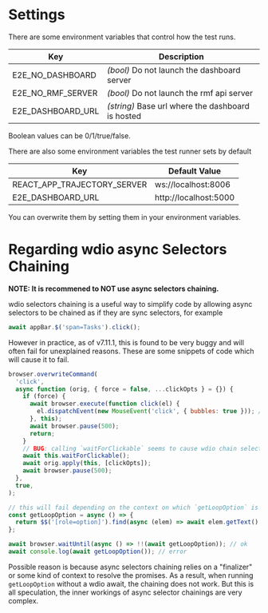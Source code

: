 # Settings

There are some environment variables that control how the test runs.

| Key | Description |
|---|---|
| E2E_NO_DASHBOARD | _(bool)_ Do not launch the dashboard server |
| E2E_NO_RMF_SERVER | _(bool)_ Do not launch the rmf api server |
| E2E_DASHBOARD_URL | _(string)_ Base url where the dashboard is hosted |

Boolean values can be 0/1/true/false.

There are also some environment variables the test runner sets by default

| Key | Default Value |
|---|---|
| REACT_APP_TRAJECTORY_SERVER | ws://localhost:8006 |
| E2E_DASHBOARD_URL | http://localhost:5000 |

You can overwrite them by setting them in your environment variables.

# Regarding wdio async Selectors Chaining

**NOTE: It is recommened to NOT use async selectors chaining.**

wdio selectors chaining is a useful way to simplify code by allowing async selectors to be chained as if they are sync selectors, for example

```ts
await appBar.$('span=Tasks').click();
```

However in practice, as of v7.11.1, this is found to be very buggy and will often fail for unexplained reasons. These are some snippets of code which will cause it to fail.

```js
browser.overwriteCommand(
  'click',
  async function (orig, { force = false, ...clickOpts } = {}) {
    if (force) {
      await browser.execute(function click(el) {
        el.dispatchEvent(new MouseEvent('click', { bubbles: true })); // eslint-disable-line no-undef
      }, this);
      await browser.pause(500);
      return;
    }
    // BUG: calling `waitForClickable` seems to cause wdio chain selectors to stop working sometimes.
    await this.waitForClickable();
    await orig.apply(this, [clickOpts]);
    await browser.pause(500);
  },
  true,
);
```

```ts
// this will fail depending on the context on which `getLoopOption` is called.
const getLoopOption = async () => {
  return $$('[role=option]').find(async (elem) => await elem.getText() === 'Loop');
};

await browser.waitUntil(async () => !!(await getLoopOption)); // ok
await console.log(await getLoopOption()); // error
```

Possible reason is because async selectors chaining relies on a "finalizer" or some kind of context to resolve the promises. As a result, when running `getLoopOption` without a wdio await, the chaining does not work. But this is all speculation, the inner workings of async selector chainings are very complex.
